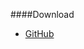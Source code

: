 ####Download

* [GitHub](https://github.com/canax/anax-flat)
<!-- * [Packagist](https://packagist.org/packages/mos/anax-flat) -->
